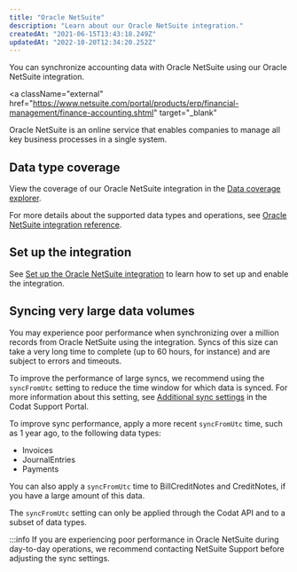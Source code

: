 ```yaml
---
title: "Oracle NetSuite"
description: "Learn about our Oracle NetSuite integration."
createdAt: "2021-06-15T13:43:18.249Z"
updatedAt: "2022-10-20T12:34:20.252Z"
---
```


You can synchronize accounting data with Oracle NetSuite using our Oracle NetSuite integration.

<a
  className="external"
  href="https://www.netsuite.com/portal/products/erp/financial-management/finance-accounting.shtml"
  target="_blank"
>
  Oracle NetSuite
</a> is an online service that enables companies to manage all key business processes
in a single system.

## Data type coverage

View the coverage of our Oracle NetSuite integration in the <a className="external" href="https://knowledge.codat.io/supported-features/accounting?view=tab-by-integration&integrationKey=akxx" target="_blank">Data coverage explorer</a>.

For more details about the supported data types and operations, see [Oracle NetSuite integration reference](https://docs.codat.io/docs/oracle-netsuite-integration-reference).

## Set up the integration

See [Set up the Oracle NetSuite integration](https://docs.codat.io/docs/accounting-netsuite-setup) to learn how to set up and enable the integration.

## Syncing very large data volumes

You may experience poor performance when synchronizing over a million records from Oracle NetSuite using the integration. Syncs of this size can take a very long time to complete (up to 60 hours, for instance) and are subject to errors and timeouts.

To improve the performance of large syncs, we recommend using the `syncFromUtc` setting to reduce the time window for which data is synced. For more information about this setting, see <a className="external" href="https://codat.zendesk.com/hc/en-gb/articles/360018829477-Additional-sync-settings" target="_blank">Additional sync settings</a> in the Codat Support Portal.

To improve sync performance, apply a more recent `syncFromUtc` time, such as 1 year ago, to the following data types:

- Invoices
- JournalEntries
- Payments

You can also apply a `syncFromUtc` time to BillCreditNotes and CreditNotes, if you have a large amount of this data.

The `syncFromUtc` setting can only be applied through the Codat API and to a subset of data types.

:::info
If you are experiencing poor performance in Oracle NetSuite during day-to-day operations, we recommend contacting NetSuite Support before adjusting the sync settings.
